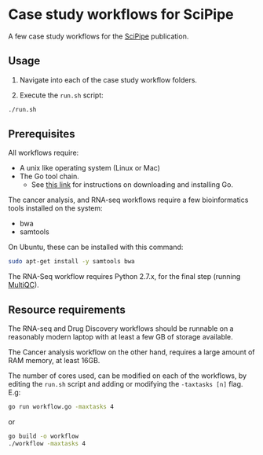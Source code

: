 # Case study workflows for SciPipe

A few case study workflows for the [SciPipe](http://scipipe.org) publication.

## Usage

1. Navigate into each of the case study workflow folders.

2. Execute the `run.sh` script:

```bash
./run.sh
```
## Prerequisites

All workflows require:

- A unix like operating system (Linux or Mac)
- The Go tool chain.
  - See [this link](https://golang.org/dl/) for instructions on downloading and
    installing Go.

The cancer analysis, and RNA-seq workflows require a few bioinformatics tools installed on the system:

- bwa
- samtools

On Ubuntu, these can be installed with this command:

```bash
sudo apt-get install -y samtools bwa
```

The RNA-Seq workflow requires Python 2.7.x, for the final step (running
[MultiQC](http://multiqc.info)).

## Resource requirements

The RNA-seq and Drug Discovery workflows should be runnable on a reasonably
modern laptop with at least a few GB of storage available.

The Cancer analysis workflow on the other hand, requires a large amount of
RAM memory, at least 16GB.

The number of cores used, can be modified on each of the workflows, by
editing the `run.sh` script and adding or modifying the `-taxtasks [n]` flag.
E.g:

```bash
go run workflow.go -maxtasks 4
```

or

```bash
go build -o workflow
./workflow -maxtasks 4
```
